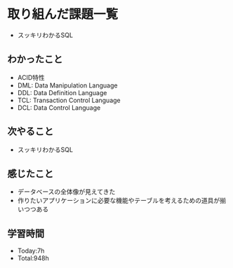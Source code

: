 # 取り組んだ課題一覧
- スッキリわかるSQL
## わかったこと
- ACID特性
- DML: Data Manipulation Language
- DDL: Data Definition Language
- TCL: Transaction Control Language
- DCL: Data Control Language
## 次やること
- スッキリわかるSQL
## 感じたこと
- データベースの全体像が見えてきた
- 作りたいアプリケーションに必要な機能やテーブルを考えるための道具が揃いつつある
## 学習時間
- Today:7h
- Total:948h
